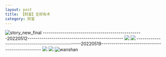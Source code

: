```yaml
---
layout: post
title: 【财富】生财有术
category: 财富
---
```

![story_new_final](http://rdr022gcy.hd-bkt.clouddn.com/img/story_new_final_0322.png)
--------------------------------------------------20220512------------------------------------------------
![](http://rc5p5sl4z.hd-bkt.clouddn.com/img/factors-220513-4.png)
![](http://rc5p5sl4z.hd-bkt.clouddn.com/img/factors-220513-5.png)
--------------------------------------------------20220519------------------------------------------------
![](http://rc5p5sl4z.hd-bkt.clouddn.com/img/factors-220519-2.jpg)
![](http://rc5p5sl4z.hd-bkt.clouddn.com/img/factors-220519-3.jpg)
![wanshan](http://rdr022gcy.hd-bkt.clouddn.com/img/wanshan.png)
  




